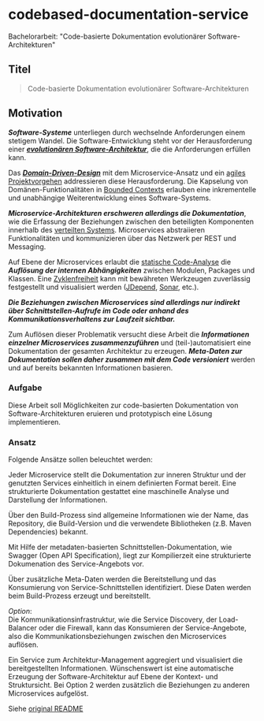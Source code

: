 # codebased-documentation-service
Bachelorarbeit: "Code-basierte Dokumentation evolutionärer Software-Architekturen"

## Titel

> Code-basierte Dokumentation evolutionärer Software-Architekturen

## Motivation

**_Software-Systeme_** unterliegen durch wechselnde Anforderungen einem stetigem Wandel. Die Software-Entwicklung steht vor der Herausforderung einer [**_evolutionären Software-Architektur_**](https://de.wikipedia.org/wiki/Evolution%C3%A4res_Design), die die Anforderungen erfüllen kann.

Das [**_Domain-Driven-Design_**](https://de.wikipedia.org/wiki/Domain-driven_Design) mit dem Microservice-Ansatz und ein [agiles Projektvorgehen](https://de.wikipedia.org/wiki/Agile_Softwareentwicklung) addressieren diese Herausforderung. Die Kapselung von Domänen-Funktionalitäten in [Bounded Contexts](https://martinfowler.com/bliki/BoundedContext.html) erlauben eine inkrementelle und unabhängige Weiterentwicklung eines Software-Systems.

**_Microservice-Architekturen erschweren allerdings die Dokumentation_**, wie die Erfassung der Beziehungen zwischen den beteiligten Komponenten innerhalb des [verteilten Systems](https://de.wikipedia.org/wiki/Verteiltes_System). Microservices abstraiieren Funktionalitäten und kommunizieren über das Netzwerk per REST und Messaging.

Auf Ebene der Microservices erlaubt die [statische Code-Analyse](https://de.wikipedia.org/wiki/Statische_Code-Analyse) die **_Auflösung der internen Abhängigkeiten_** zwischen Modulen, Packages und Klassen. Eine [Zyklenfreiheit](https://en.wikipedia.org/wiki/Circular_dependency) kann mit bewähreten Werkzeugen zuverlässig festgestellt und visualisiert werden ([JDepend](https://github.com/clarkware/jdepend), [Sonar](https://www.sonarqube.org/), etc.).

**_Die Beziehungen zwischen Microservices sind allerdings nur indirekt über Schnittstellen-Aufrufe im Code oder anhand des Kommunikationsverhaltens zur Laufzeit sichtbar._**

Zum Auflösen dieser Problematik versucht diese Arbeit die **_Informationen einzelner Microservices zusammenzuführen_** und (teil-)automatisiert eine Dokumentation der gesamten Architektur zu erzeugen. **_Meta-Daten zur Dokumentation sollen daher zusammen mit dem Code versioniert_** werden und auf bereits bekannten Informationen basieren.

### Aufgabe

Diese Arbeit soll Möglichkeiten zur code-basierten Dokumentation von Software-Architekturen eruieren und prototypisch eine Lösung implementieren.

### Ansatz

Folgende Ansätze sollen beleuchtet werden:

Jeder Microservice stellt die Dokumentation zur inneren Struktur und der genutzten Services einheitlich in einem definierten Format bereit. Eine strukturierte Dokumentation gestattet eine maschinelle Analyse und Darstellung der Informationen.

Über den Build-Prozess sind allgemeine Informationen wie der Name, das
Repository, die Build-Version und die verwendete Bibliotheken (z.B. Maven Dependencies) bekannt.

Mit Hilfe der metadaten-basierten Schnittstellen-Dokumentation, wie Swagger (Open API Specification), liegt zur Kompilierzeit eine strukturierte Dokumenation des Service-Angebots vor.

Über zusätzliche Meta-Daten werden die Bereitstellung und das Konsumierung von Service-Schnittstellen identifiziert. Diese Daten werden beim Build-Prozess erzeugt und bereitstellt.

_Option_:<br>
Die Kommunikationsinfrastruktur, wie die Service Discovery, der Load-Balancer oder die Firewall, kann das Konsumieren der Service-Angebote, also die Kommunikationsbeziehungen zwischen den Microservices auflösen.

Ein Service zum Architektur-Management aggregiert und visualisiert die bereitgestellten Informationen.
Wünschenswert ist eine automatische Erzeugung der Software-Architektur auf Ebene der Kontext- und Struktursicht.
Bei Option 2 werden zusätzlich die Beziehungen zu anderen Microservices aufgelöst.

Siehe [original README](https://github.com/lehnert-andre/codebased-sw-architecture-documentation/blob/master/README.md)
